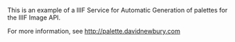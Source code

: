 This is an example of a IIIF Service for Automatic Generation of palettes for the IIIF Image API.

For more information, see <http://palette.davidnewbury.com>